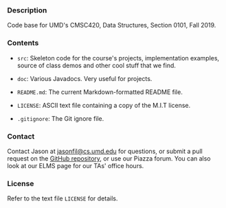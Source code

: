 ### Description

Code base for UMD's CMSC420, Data Structures, Section 0101, Fall 2019.

### Contents

- `src`: Skeleton code for the course's projects, implementation examples, source of class demos and other cool stuff that we find.

- `doc`: Various Javadocs. Very useful for projects.

- `README.md`: The current Markdown-formatted README file.

- `LICENSE`: ASCII text file containing a copy of the M.I.T license.

- `.gitignore`: The Git ignore file.


### Contact

Contact Jason at [jasonfil@cs.umd.edu](mailto:jasonfil@cs.umd.edu) for questions, or submit a pull request on the [GitHub repository](https://github.com/JasonFil/CMSC420-Spring2019), or use our Piazza forum. You can also look at our ELMS page for our TAs' office hours.

### License

Refer to the text file `LICENSE` for details.
